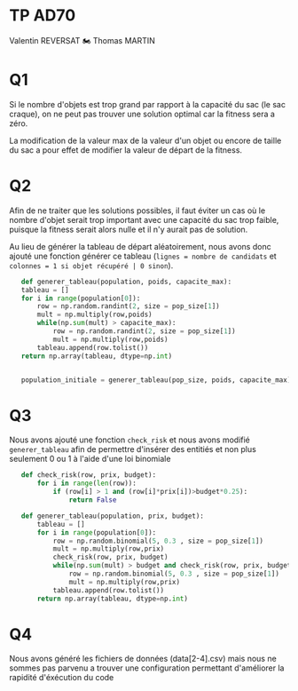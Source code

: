 # TP AD70

Valentin REVERSAT 🏍
Thomas MARTIN

# Q1
 Si le nombre d'objets est trop grand par rapport à la capacité du sac (le sac craque), on ne peut pas trouver une solution optimal car la fitness sera a zéro.

 La modification de la valeur max de la valeur d'un objet ou encore de taille du sac a pour effet de modifier la valeur de départ de la fitness.


# Q2
 Afin de ne traiter que les solutions possibles, il faut éviter un cas où le nombre d'objet serait trop important avec une capacité du sac trop faible, puisque la fitness serait alors nulle et il n'y aurait pas de solution.

 Au lieu de générer la tableau de départ aléatoirement, nous avons donc ajouté une fonction générer ce tableau (`lignes = nombre de candidats` et `colonnes = 1 si objet récupéré | 0 sinon`).

 ```PYTHON
    def generer_tableau(population, poids, capacite_max):
    tableau = []
    for i in range(population[0]):
        row = np.random.randint(2, size = pop_size[1])
        mult = np.multiply(row,poids)
        while(np.sum(mult) > capacite_max):
            row = np.random.randint(2, size = pop_size[1])
            mult = np.multiply(row,poids)
        tableau.append(row.tolist())
    return np.array(tableau, dtype=np.int)


    population_initiale = generer_tableau(pop_size, poids, capacite_max)
 ```


# Q3
Nous avons ajouté une fonction `check_risk` et nous avons modifié `generer_tableau` afin de permettre d'insérer des entitiés et non plus seulement 0 ou 1 à l'aide d'une loi binomiale


 ```PYTHON
    def check_risk(row, prix, budget):
        for i in range(len(row)):
            if (row[i] > 1 and (row[i]*prix[i])>budget*0.25):
                return False

    def generer_tableau(population, prix, budget):
        tableau = []
        for i in range(population[0]):
            row = np.random.binomial(5, 0.3 , size = pop_size[1])
            mult = np.multiply(row,prix)
            check_risk(row, prix, budget)
            while(np.sum(mult) > budget and check_risk(row, prix, budget) == False):
                row = np.random.binomial(5, 0.3 , size = pop_size[1])
                mult = np.multiply(row,prix)
            tableau.append(row.tolist())
        return np.array(tableau, dtype=np.int)
 ```


 # Q4
 Nous avons généré les fichiers de données (data[2-4].csv) mais nous ne sommes pas parvenu a trouver une configuration permettant d'améliorer la rapidité d'éxécution du code
 

